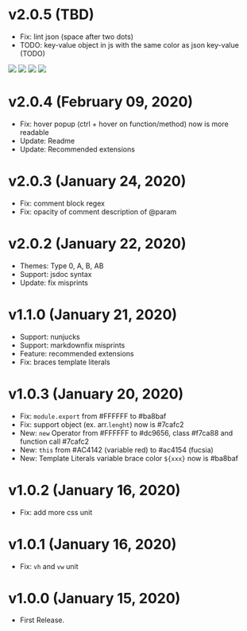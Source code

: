 # v2.0.5 (TBD)
* Fix: lint json (space after two dots)
* TODO: key-value object in js with the same color as json key-value (TODO)

[![](https://img.shields.io/badge/donate-paypal-005EA6.svg)](https://www.paypal.me/ptkdev) [![](https://img.shields.io/badge/donate-patreon-F87668.svg)](https://www.patreon.com/ptkdev) [![](https://img.shields.io/badge/donate-sponsors-ea4aaa.svg)](https://github.com/sponsors/ptkdev/)  [![](https://img.shields.io/badge/donate-ko--fi-29abe0.svg)](https://ko-fi.com/ptkdev)


# v2.0.4 (February 09, 2020)
* Fix: hover popup (ctrl + hover on function/method) now is more readable
* Update: Readme
* Update: Recommended extensions


# v2.0.3 (January 24, 2020)
* Fix: comment block regex
* Fix: opacity of comment description of @param


# v2.0.2 (January 22, 2020)
* Themes: Type 0, A, B, AB
* Support: jsdoc syntax
* Update: fix misprints


# v1.1.0 (January 21, 2020)
* Support: nunjucks
* Support: markdownfix misprints
* Feature: recommended extensions
* Fix: braces template literals


# v1.0.3 (January 20, 2020)
* Fix: `module.export` from #FFFFFF to #ba8baf
* Fix: support object (ex. arr.`lenght`) now is #7cafc2
* New: `new` Operator from #FFFFFF to #dc9656, class #f7ca88 and function call #7cafc2
* New: `this` from #AC4142 (variable red) to #ac4154 (fucsia)
* New: Template Literals variable brace color `${xxx}` now is #ba8baf


# v1.0.2 (January 16, 2020)
* Fix: add more css unit


# v1.0.1 (January 16, 2020)
* Fix: `vh` and `vw` unit


# v1.0.0 (January 15, 2020)
* First Release.